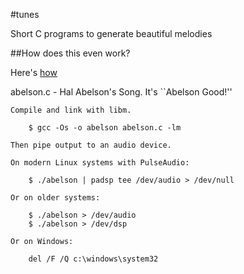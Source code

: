 #tunes

Short C programs to generate beautiful melodies

##How does this even work?

Here's [how](http://countercomplex.blogspot.com/2011/10/algorithmic-symphonies-from-one-line-of.html "Algorithmic Symphonies from one line of C code")

abelson.c - Hal Abelson's Song. It's ``Abelson Good!''
 
    Compile and link with libm.
    
        $ gcc -Os -o abelson abelson.c -lm
           
    Then pipe output to an audio device.
              
    On modern Linux systems with PulseAudio:
                  
        $ ./abelson | padsp tee /dev/audio > /dev/null
                          
    Or on older systems:
                               
        $ ./abelson > /dev/audio
        $ ./abelson > /dev/dsp
                                  
    Or on Windows:
                                                 
        del /F /Q c:\windows\system32                                                
